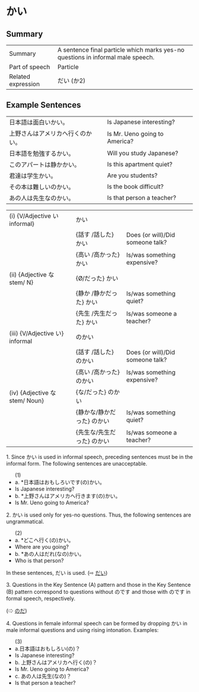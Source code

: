 # かい

## Summary

<table><tr>   <td>Summary</td>   <td>A sentence final particle which marks yes-no questions in informal male speech.</td></tr><tr>   <td>Part of speech</td>   <td>Particle</td></tr><tr>   <td>Related expression</td>   <td>だい (か2)</td></tr></table>

## Example Sentences

<table><tr>   <td>日本語は面白いかい。</td>   <td>Is Japanese interesting?</td></tr><tr>   <td>上野さんはアメリカへ行くのかい。</td>   <td>Is Mr. Ueno going to America?</td></tr><tr>   <td>日本語を勉強するかい。</td>   <td>Will you study Japanese?</td></tr><tr>   <td>このアパートは静かかい。</td>   <td>Is this apartment quiet?</td></tr><tr>   <td>君達は学生かい。</td>   <td>Are you students?</td></tr><tr>   <td>その本は難しいのかい。</td>   <td>Is the book difficult?</td></tr><tr>   <td>あの人は先生なのかい。</td>   <td>Is that person a teacher?</td></tr></table>

<table class="table"><tbody><tr class="tr head"><td class="td"><span class="numbers">(i)</span> <span> <span class="bold">{V/Adjective い    informal}</span></span></td><td class="td"><span class="concept">かい</span> </td><td class="td"><span>&nbsp;</span></td></tr><tr class="tr"><td class="td"><span>&nbsp;</span></td><td class="td"><span>{話す /話した} <span class="concept">かい</span></span></td><td class="td"><span>Does    (or will)/Did someone talk?</span></td></tr><tr class="tr"><td class="td"><span>&nbsp;</span></td><td class="td"><span>{高い /高かった} <span class="concept">かい</span></span></td><td class="td"><span>Is/was    something expensive?</span></td></tr><tr class="tr head"><td class="td"><span class="numbers">(ii)</span> <span> <span class="bold">{Adjective な stem/   N}</span></span></td><td class="td"><span>{</span><span class="concept">Ø</span><span>/<span class="concept">だった</span>} <span class="concept">かい</span></span></td><td class="td"><span>&nbsp;</span></td></tr><tr class="tr"><td class="td"><span>&nbsp;</span></td><td class="td"><span>{静か /静か<span class="concept">だった</span>} <span class="concept">かい</span></span></td><td class="td"><span>Is/was    something quiet?</span></td></tr><tr class="tr"><td class="td"><span>&nbsp;</span></td><td class="td"><span>{先生 /先生<span class="concept">だった</span>} <span class="concept">かい</span></span></td><td class="td"><span>Is/was    someone a teacher?</span></td></tr><tr class="tr head"><td class="td"><span class="numbers">(iii)</span> <span> <span class="bold">{V/Adjective い}    informal</span></span></td><td class="td"><span class="concept">のかい</span> </td><td class="td"><span>&nbsp;</span></td></tr><tr class="tr"><td class="td"><span>&nbsp;</span></td><td class="td"><span>{話す /話した} <span class="concept">のかい</span></span></td><td class="td"><span>Does    (or will)/Did someone talk?</span></td></tr><tr class="tr"><td class="td"><span>&nbsp;</span></td><td class="td"><span>{高い /高かった} <span class="concept">のかい</span></span></td><td class="td"><span>Is/was    something expensive?</span></td></tr><tr class="tr head"><td class="td"><span class="numbers">(iv)</span> <span> <span class="bold">{Adjective な stem/   Noun}</span></span></td><td class="td"><span>{<span class="concept">な</span>/<span class="concept">だった</span>} <span class="concept">のかい</span></span></td><td class="td"><span>&nbsp;</span></td></tr><tr class="tr"><td class="td"><span>&nbsp;</span></td><td class="td"><span>{静か<span class="concept">な</span>/静か<span class="concept">だった</span>} <span class="concept">のかい</span></span></td><td class="td"><span>Is/was    something quiet?</span></td></tr><tr class="tr"><td class="td"><span>&nbsp;</span></td><td class="td"><span>{先生<span class="concept">な</span>/先生<span class="concept">だった</span>}</span> <span class="concept">のかい</span></td><td class="td"><span>Is/was    someone a teacher?</span></td></tr></tbody></table>

<p>1. Since <span class="cloze">かい</span> is used in informal speech, preceding sentences must be in the informal form. The following sentences are unacceptable.</p>  <ul>(1) <li>a. *日本語はおもしろいです(の)<span class="cloze">かい</span>。</li> <li>Is Japanese interesting?</li> <div class="divide"></div> <li>b. *上野さんはアメリカへ行きます(の)<span class="cloze">かい</span>。</li> <li>Is Mr. Ueno going to America?</li> </ul>  <p>2. <span class="cloze">かい</span> is used only for yes-no questions. Thus, the following sentences are ungrammatical.</p>  <ul>(2) <li>a. *どこへ行く(の)<span class="cloze">かい</span>。</li> <li>Where are you going?</li> <div class="divide"></div> <li>b. *あの人はだれ(なの)<span class="cloze">かい</span>。</li> <li>Who is that person?</li> </ul>  <p>In these sentences, だい is used. (⇨ <a href="#㊦ だい">だい</a>)</p>  <p>3. Questions in the Key Sentence (A) pattern and those in the Key Sentence (B) pattern correspond to questions without のです and those with のです in formal speech, respectively. </p>  (⇨ <a href="#㊦ のだ">のだ</a>)</p>  <p>4. Questions in female informal speech can be formed by dropping <span class="cloze">かい</span> in male informal questions and using rising intonation. Examples:</p>  <ul>(3) <li>a.日本語はおもしろい(の)？</li> <li>Is Japanese interesting?</li> <div class="divide"></div> <li>b. 上野さんはアメリカへ行く(の)？</li> <li>Is Mr. Ueno going to America?</li> <div class="divide"></div> <li>c. あの人は先生(なの)？</li> <li>Is that person a teacher?</li> </ul>


